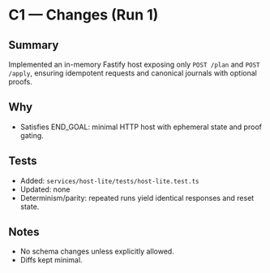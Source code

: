# C1 — Changes (Run 1)

## Summary
Implemented an in-memory Fastify host exposing only `POST /plan` and `POST /apply`,
ensuring idempotent requests and canonical journals with optional proofs.

## Why
- Satisfies END_GOAL: minimal HTTP host with ephemeral state and proof gating.

## Tests
- Added: `services/host-lite/tests/host-lite.test.ts`
- Updated: none
- Determinism/parity: repeated runs yield identical responses and reset state.

## Notes
- No schema changes unless explicitly allowed.
- Diffs kept minimal.
